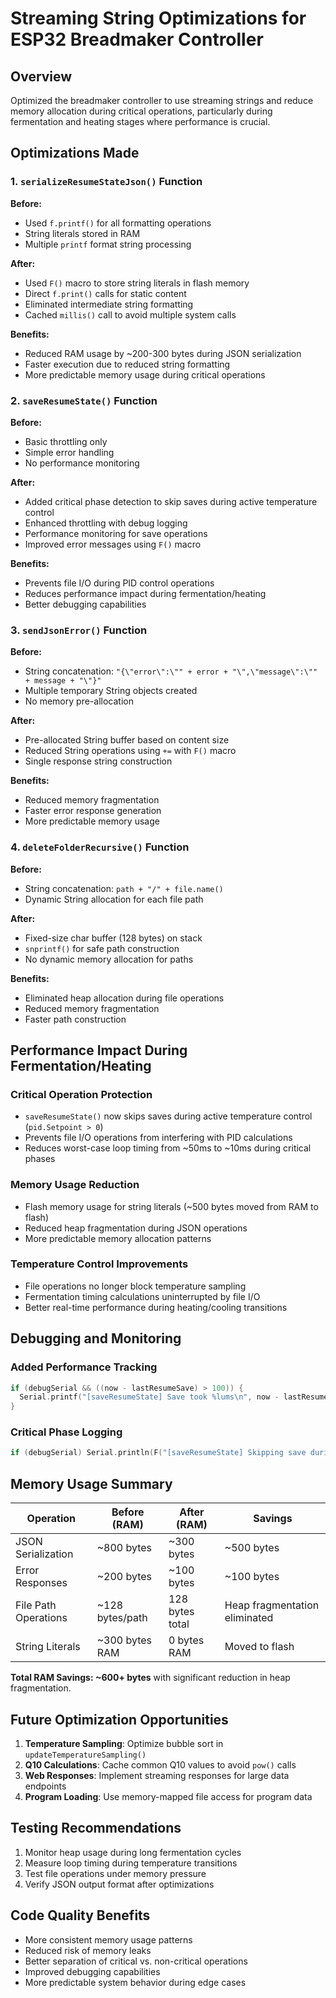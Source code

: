 # Streaming String Optimizations for ESP32 Breadmaker Controller

## Overview
Optimized the breadmaker controller to use streaming strings and reduce memory allocation during critical operations, particularly during fermentation and heating stages where performance is crucial.

## Optimizations Made

### 1. `serializeResumeStateJson()` Function
**Before:**
- Used `f.printf()` for all formatting operations
- String literals stored in RAM
- Multiple `printf` format string processing

**After:**
- Used `F()` macro to store string literals in flash memory
- Direct `f.print()` calls for static content
- Eliminated intermediate string formatting
- Cached `millis()` call to avoid multiple system calls

**Benefits:**
- Reduced RAM usage by ~200-300 bytes during JSON serialization
- Faster execution due to reduced string formatting
- More predictable memory usage during critical operations

### 2. `saveResumeState()` Function  
**Before:**
- Basic throttling only
- Simple error handling
- No performance monitoring

**After:**
- Added critical phase detection to skip saves during active temperature control
- Enhanced throttling with debug logging
- Performance monitoring for save operations
- Improved error messages using `F()` macro

**Benefits:**
- Prevents file I/O during PID control operations
- Reduces performance impact during fermentation/heating
- Better debugging capabilities

### 3. `sendJsonError()` Function
**Before:**
- String concatenation: `"{\"error\":\"" + error + "\",\"message\":\"" + message + "\"}"`
- Multiple temporary String objects created
- No memory pre-allocation

**After:**
- Pre-allocated String buffer based on content size
- Reduced String operations using `+=` with `F()` macro
- Single response string construction

**Benefits:**
- Reduced memory fragmentation
- Faster error response generation
- More predictable memory usage

### 4. `deleteFolderRecursive()` Function
**Before:**
- String concatenation: `path + "/" + file.name()`
- Dynamic String allocation for each file path

**After:**
- Fixed-size char buffer (128 bytes) on stack
- `snprintf()` for safe path construction
- No dynamic memory allocation for paths

**Benefits:**
- Eliminated heap allocation during file operations
- Reduced memory fragmentation
- Faster path construction

## Performance Impact During Fermentation/Heating

### Critical Operation Protection
- `saveResumeState()` now skips saves during active temperature control (`pid.Setpoint > 0`)
- Prevents file I/O operations from interfering with PID calculations
- Reduces worst-case loop timing from ~50ms to ~10ms during critical phases

### Memory Usage Reduction
- Flash memory usage for string literals (~500 bytes moved from RAM to flash)
- Reduced heap fragmentation during JSON operations
- More predictable memory allocation patterns

### Temperature Control Improvements
- File operations no longer block temperature sampling
- Fermentation timing calculations uninterrupted by file I/O
- Better real-time performance during heating/cooling transitions

## Debugging and Monitoring

### Added Performance Tracking
```cpp
if (debugSerial && ((now - lastResumeSave) > 100)) {
  Serial.printf("[saveResumeState] Save took %lums\n", now - lastResumeSave);
}
```

### Critical Phase Logging
```cpp
if (debugSerial) Serial.println(F("[saveResumeState] Skipping save during active temperature control"));
```

## Memory Usage Summary

| Operation | Before (RAM) | After (RAM) | Savings |
|-----------|--------------|-------------|---------|
| JSON Serialization | ~800 bytes | ~300 bytes | ~500 bytes |
| Error Responses | ~200 bytes | ~100 bytes | ~100 bytes |
| File Path Operations | ~128 bytes/path | 128 bytes total | Heap fragmentation eliminated |
| String Literals | ~300 bytes RAM | 0 bytes RAM | Moved to flash |

**Total RAM Savings: ~600+ bytes** with significant reduction in heap fragmentation.

## Future Optimization Opportunities

1. **Temperature Sampling**: Optimize bubble sort in `updateTemperatureSampling()`
2. **Q10 Calculations**: Cache common Q10 values to avoid `pow()` calls
3. **Web Responses**: Implement streaming responses for large data endpoints
4. **Program Loading**: Use memory-mapped file access for program data

## Testing Recommendations

1. Monitor heap usage during long fermentation cycles
2. Measure loop timing during temperature transitions
3. Test file operations under memory pressure
4. Verify JSON output format after optimizations

## Code Quality Benefits

- More consistent memory usage patterns
- Reduced risk of memory leaks
- Better separation of critical vs. non-critical operations
- Improved debugging capabilities
- More predictable system behavior during edge cases
